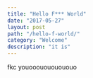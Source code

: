 ```yaml
---
title: "Hello F*** World"
date: "2017-05-27"
layout: post
path: "/hello-f-world/"
category: "Welcome"
description: "it is"
---
```


fkc youooouououououo